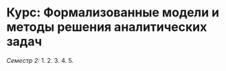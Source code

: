 # Курс: Формализованные модели и методы решения аналитических задач

_Семестр 2:_
1. 
2. 
3. 
4. 
5. 

